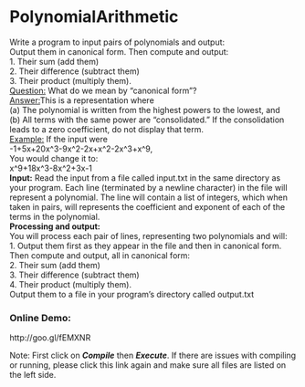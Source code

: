 <h1> PolynomialArithmetic </h1>
Write a program to input pairs of polynomials and output:
<br>Output them in canonical form. Then compute and output:
<br>1. Their sum (add them)
<br>2. Their difference (subtract them)
<br>3. Their product (multiply them).
<br><ins>Question:</ins> What do we mean by “canonical form”?
<br><ins>Answer:</ins>This is a representation where
<br>(a) The polynomial is written from the highest powers to the lowest, and
<br>(b) All terms with the same power are “consolidated.” If the consolidation leads to a zero
coefficient, do not display that term.
<br><ins>Example:</ins> If the input were
<br>-1+5x+20x^3-9x^2-2x+x^2-2x^3+x^9,
<br>You would change it to:
<br>x^9+18x^3-8x^2+3x-1
<br><b>Input:</b>
Read the input from a file called input.txt in the same directory as your program.
Each line (terminated by a newline character) in the file will represent a polynomial. The
line will contain a list of integers, which when taken in pairs, will represents the
coefficient and exponent of each of the terms in the polynomial.
<br><b>Processing and output:</b>
<br>You will process each pair of lines, representing two polynomials and will:
<br>1. Output them first as they appear in the file and then in canonical form.
<br>Then compute and output, all in canonical form:
<br>2. Their sum (add them)
<br>3. Their difference (subtract them)
<br>4. Their product (multiply them).
<br>Output them to a file in your program’s directory called output.txt

<h3>Online Demo: </h3> http://goo.gl/fEMXNR
<p>Note: First click on <em><b>Compile</b></em> then <em><b>Execute</b></em>. If there are issues with compiling or running, please click this link again and make sure all files are listed on the left side.</p>
